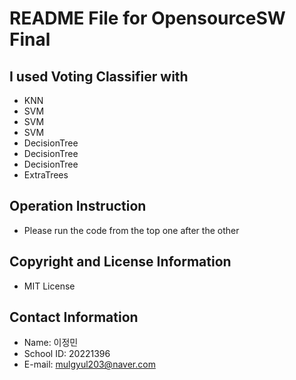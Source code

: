 # README File for OpensourceSW Final
## I used Voting Classifier with
* KNN
* SVM
* SVM
* SVM
* DecisionTree
* DecisionTree
* DecisionTree
* ExtraTrees

## Operation Instruction
* Please run the code from the top one after the other

## Copyright and License Information
* MIT License

## Contact Information
* Name: 이정민
* School ID: 20221396
* E-mail: mulgyul203@naver.com
